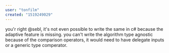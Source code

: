 ```yaml
---
user: "tonfilm"
created: "1519249029"
---
```


you'r right @sebl, it's not even possible to write the same in c# because the adaptive feature is missing. you can't write the algorithm type agnostic because of the comparison operators, it would need to have delegate inputs or a generic type comperator.
